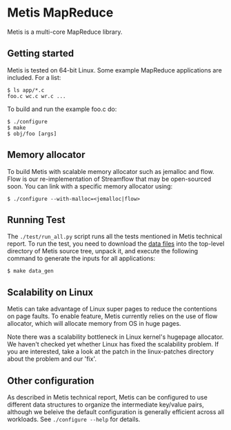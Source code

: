 Metis MapReduce
===============

Metis is a multi-core MapReduce library.

Getting started
---------------
Metis is tested on 64-bit Linux.  Some example MapReduce applications are
included.  For a list:

    $ ls app/*.c
    foo.c wc.c wr.c ...

To build and run the example foo.c do:

    $ ./configure
    $ make
    $ obj/foo [args]

Memory allocator
----------------

To build Metis with scalable memory allocator such as jemalloc and flow.  Flow
is our re-implementation of Streamflow that may be open-sourced soon.  You can
link with a specific memory allocator using:

    $ ./configure --with-malloc=<jemalloc|flow>

Running Test
------------

The `./test/run_all.py` script runs all the tests mentioned in Metis technical
report. To run the test, you need to download the 
[data files](http://pdos.csail.mit.edu/metis/data2.tar.gz) into the top-level directory of
Metis source tree, unpack it, and execute the following command to generate the
inputs for all applications:

    $ make data_gen

Scalability on Linux
--------------------
Metis can take advantage of Linux super pages to reduce the contentions
on page faults. To enable feature, Metis currently relies on the use
of flow allocator, which will allocate memory from OS in huge pages.

Note there was a scalability bottleneck in Linux kernel's hugepage
allocator. We haven't checked yet whether Linux has fixed the scalability
problem. If you are interested, take a look at the patch in the
linux-patches directory about the problem and our 'fix'.

Other configuration
-------------------
As described in Metis technical report, Metis can be configured to use
different data structures to organize the intermediate key/value pairs,
although we beleive the default configuration is generally efficient
across all workloads. See `./configure --help` for details.

